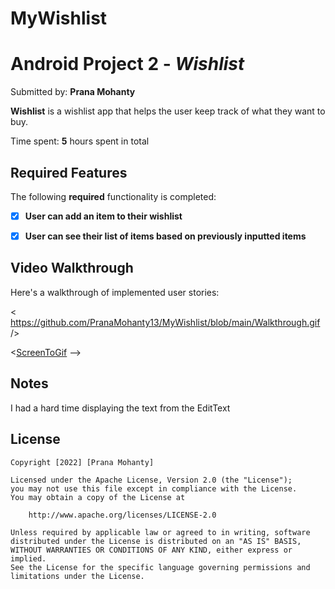 # MyWishlist

# Android Project 2 - *Wishlist*

Submitted by: **Prana Mohanty**

**Wishlist** is a wishlist app that helps the user keep track of what they want to buy.

Time spent: **5** hours spent in total

## Required Features

The following **required** functionality is completed:

- [x] **User can add an item to their wishlist**
- [x] **User can see their list of items based on previously inputted items**




## Video Walkthrough

Here's a walkthrough of implemented user stories:

< https://github.com/PranaMohanty13/MyWishlist/blob/main/Walkthrough.gif />

<[ScreenToGif](https://www.screentogif.com/) -->






## Notes

I had a hard time displaying the text from the EditText

## License

    Copyright [2022] [Prana Mohanty]

    Licensed under the Apache License, Version 2.0 (the "License");
    you may not use this file except in compliance with the License.
    You may obtain a copy of the License at

        http://www.apache.org/licenses/LICENSE-2.0

    Unless required by applicable law or agreed to in writing, software
    distributed under the License is distributed on an "AS IS" BASIS,
    WITHOUT WARRANTIES OR CONDITIONS OF ANY KIND, either express or implied.
    See the License for the specific language governing permissions and
    limitations under the License.
